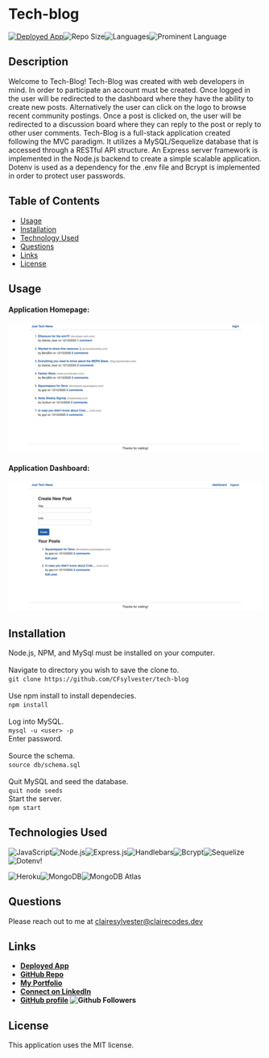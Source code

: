 # Tech-blog
 <a href="https://sylvester-tech-blog.herokuapp.com/">![Deployed App](https://img.shields.io/badge/-Deployed-success?style=for-the-badge)</a>![Repo Size](https://img.shields.io/github/repo-size/CFsylvester/tech-blog?color=inactive&style=for-the-badge)![Languages](https://img.shields.io/github/languages/count/CFsylvester/tech-blog?color=inactive&style=for-the-badge)![Prominent Language](https://img.shields.io/github/languages/top/CFsylvester/tech-blog?color=inactive&style=for-the-badge)

## Description
Welcome to Tech-Blog! Tech-Blog was created with web developers in mind. In order to participate an account must be created. Once logged in the user will be redirected to the dashboard where they have the ability to create new posts. Alternatively the user can click on the logo to browse recent community postings. Once a post is clicked on, the user will be redirected to a discussion board where they can reply to the post or reply to other user comments. Tech-Blog is a full-stack application created following the MVC paradigm. It utilizes a MySQL/Sequelize database that is accessed through a RESTful API structure. An Express server framework is implemented in the Node.js backend to create a simple scalable application. Dotenv is used as a dependency for the .env file and Bcrypt is implemented in order to protect user passwords.  


## Table of Contents
  - [Usage](#Usage)
  - [Installation](#installation)
  - [Technology Used](#technology-used)
  - [Questions](#questions)
  - [Links](#links)
  - [License](#license)
  
## Usage

#### Application Homepage:
![Tech-Blog Homepage](./public/src/homepage.png)

#### Application Dashboard:
![Tech-Blog Dashboard](./public/src/dashboard.png)

## Installation

Node.js, NPM, and MySql must be installed on your computer. <br /> 
<br />Navigate to directory you wish to save the clone to.  <br />
  `git clone https://github.com/CFsylvester/tech-blog` <br />
<br />Use npm install to install dependecies. <br />
  `npm install` <br />
<br />Log into MySQL. <br />
  `mysql -u <user> -p ` <br />
Enter password. <br />
<br />Source the schema. <br />
  `source db/schema.sql` <br />
<br />Quit MySQL and seed the database.  <br />
  `quit
  node seeds`
<br />Start the server. <br />
  `npm start`


## Technologies Used

![JavaScript](https://img.shields.io/badge/-Javascript-white?style=for-the-badge)![Node.js](https://img.shields.io/badge/-Node.js-9cf?style=for-the-badge)![Express.js](https://img.shields.io/badge/-Express-white?style=for-the-badge)![Handlebars](https://img.shields.io/badge/-Handlebars-9cf?style=for-the-badge)![Bcrypt](https://img.shields.io/badge/-Bcrypt-white?style=for-the-badge)![Sequelize](https://img.shields.io/badge/-Sequelize-9cf?style=for-the-badge)![Dotenv](https://img.shields.io/badge/-Dotenv-white?style=for-the-badge)!  <br />

![Heroku](https://img.shields.io/badge/Server-Heroku-inactive?style=for-the-badge)![MongoDB](https://img.shields.io/badge/Database-MySql-inactive?style=for-the-badge)![MongoDB Atlas](https://img.shields.io/badge/Testing-Jest-inactive?style=for-the-badge) 

 ## Questions
  Please reach out to me at [clairesylvester@clairecodes.dev](mailto:clairesylvester@clairecodes.dev?subject=[GitHub%tech-blog]%20Source%20Han%20Sans)


  ## Links
  - **[Deployed App](https://sylvester-tech-blog.herokuapp.com/)**
  - **[GitHub Repo](https://github.com/CFsylvester/tech-blog)**
  - **[My Portfolio](clairecodes.dev)**
  - **[Connect on LinkedIn](https://www.linkedin.com/in/claire-sylvester-386373143/)**
  - **[GitHub profile](https://github.com/CFsylvester)    ![Github Followers](https://img.shields.io/github/followers/CFsylvester?style=social)**

  ## License 
  This application uses the MIT license.  
